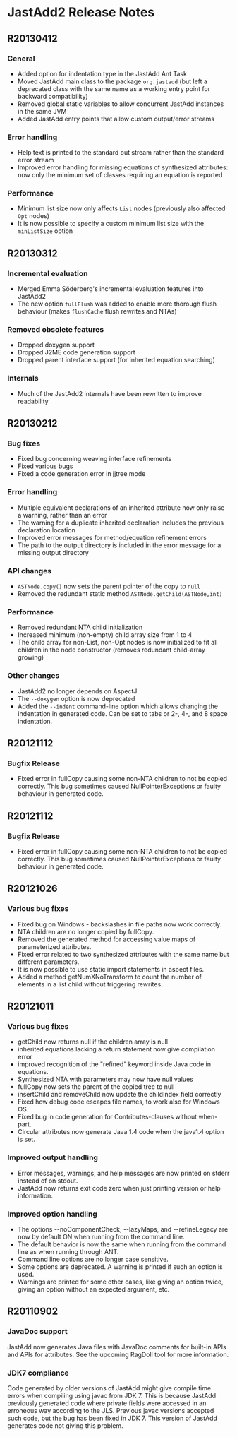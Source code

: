JastAdd2 Release Notes
======================

R20130412
---------

### General

* Added option for indentation type in the JastAdd Ant Task
* Moved JastAdd main class to the package `org.jastadd`
(but left a deprecated class with the same name as a working entry point
for backward compatibility)
* Removed global static variables to allow concurrent JastAdd instances
in the same JVM
* Added JastAdd entry points that allow custom output/error streams

### Error handling

* Help text is printed to the standard out stream rather than the standard
error stream
* Improved error handling for missing equations of synthesized attributes:
now only the minimum set of classes requiring an equation is reported

### Performance

* Minimum list size now only affects `List` nodes (previously
also affected `Opt` nodes)
* It is now possible to specify a custom minimum list size with the
`minListSize` option

R20130312
---------

### Incremental evaluation

* Merged Emma S&ouml;derberg's incremental evaluation features into JastAdd2
* The new option `fullFlush` was added to enable more thorough flush behaviour (makes `flushCache` flush rewrites and NTAs)

### Removed obsolete features

* Dropped doxygen support
* Dropped J2ME code generation support
* Dropped parent interface support (for inherited equation searching)

### Internals

* Much of the JastAdd2 internals have been rewritten to improve readability

R20130212
---------

### Bug fixes

* Fixed bug concerning weaving interface refinements
* Fixed various bugs
* Fixed a code generation error in jjtree mode

### Error handling

* Multiple equivalent declarations of an inherited attribute now only raise a warning, rather than an error
* The warning for a duplicate inherited declaration includes the previous declaration location
* Improved error messages for method/equation refinement errors
* The path to the output directory is included in the error message for a missing output directory

### API changes

* `ASTNode.copy()` now sets the parent pointer of the copy to `null`
* Removed the redundant static method `ASTNode.getChild(ASTNode,int)`

### Performance

* Removed redundant NTA child initialization
* Increased minimum (non-empty) child array size from 1 to 4
* The child array for non-List, non-Opt nodes is now initialized to fit all children in the node constructor (removes redundant child-array growing)

### Other changes

* JastAdd2 no longer depends on AspectJ
* The `--doxygen` option is now deprecated
* Added the `--indent` command-line option which allows changing the indentation in generated code. Can be set to tabs or 2-, 4-, and 8 space indentation.

R20121112
---------

### Bugfix Release

* Fixed error in fullCopy causing some non-NTA children to not be copied correctly. This bug sometimes caused NullPointerExceptions or faulty behaviour in generated code.

R20121112
---------

### Bugfix Release

* Fixed error in fullCopy causing some non-NTA children to not be copied correctly. This bug sometimes caused NullPointerExceptions or faulty behaviour in generated code.

R20121026
---------

### Various bug fixes

* Fixed bug on Windows - backslashes in file paths now work correctly.
* NTA children are no longer copied by fullCopy.
* Removed the generated method for accessing value maps of parameterized attributes.
* Fixed error related to two synthesized attributes with the same name but different parameters.
* It is now possible to use static import statements in aspect files.
* Added a method getNumXNoTransform to count the number of elements in a list child without triggering rewrites.

R20121011
---------

### Various bug fixes

* getChild now returns null if the children array is null
* inherited equations lacking a return statement now give compilation error
* improved recognition of the "refined" keyword inside Java code in equations.
* Synthesized NTA with parameters may now have null values
* fullCopy now sets the parent of the copied tree to null
* insertChild and removeChild now update the childIndex field correctly
* Fixed how debug code escapes file names, to work also for Windows OS.
* Fixed bug in code generation for Contributes-clauses without when-part.
* Circular attributes now generate Java 1.4 code when the java1.4 option is set.

### Improved output handling

* Error messages, warnings, and help messages are now printed on stderr instead of on stdout.
* JastAdd now returns exit code zero when just printing version or help information.

### Improved option handling

* The options --noComponentCheck, --lazyMaps, and --refineLegacy are now by default ON when running from the command line.
* The default behavior is now the same when running from the command line as when running through ANT.
* Command line options are no longer case sensitive.
* Some options are deprecated. A warning is printed if such an option is used.
* Warnings are printed for some other cases, like giving an option twice, giving an option without an expected argument, etc.

R20110902
---------

### JavaDoc support

JastAdd now generates Java files with JavaDoc comments for built-in APIs and
APIs for attributes. See the upcoming RagDoll tool for more information.

### JDK7 compliance  

Code generated by older versions of JastAdd might give compile time errors when
compiling using javac from JDK 7. This is because JastAdd previously generated
code where private fields were accessed in an erroneous way according to the
JLS. Previous javac versions accepted such code, but the bug has been fixed in
JDK 7. This version of JastAdd generates code not giving this problem.

